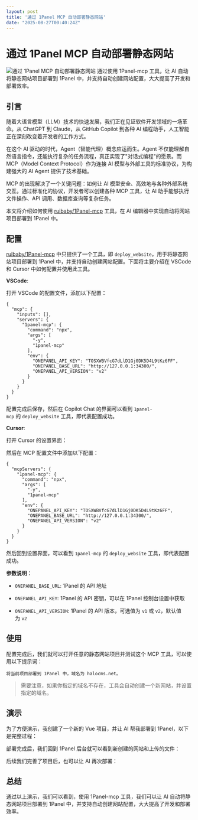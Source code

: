 ```yaml
---
layout: post
title: '通过 1Panel MCP 自动部署静态网站'
date: "2025-08-27T00:40:24Z"
---
```

通过 1Panel MCP 自动部署静态网站
======================

![通过 1Panel MCP 自动部署静态网站](https://img2024.cnblogs.com/blog/3591619/202508/3591619-20250826114716082-108232844.png) 通过使用 1Panel-mcp 工具，让 AI 自动将静态网站项目部署到 1Panel 中，并支持自动创建网站配置，大大提高了开发和部署效率。

引言
--

随着大语言模型（LLM）技术的快速发展，我们正在见证软件开发领域的一场革命。从 ChatGPT 到 Claude，从 GitHub Copilot 到各种 AI 编程助手，人工智能正在深刻改变着开发者的工作方式。

在这个 AI 驱动的时代，Agent（智能代理）概念应运而生。Agent 不仅能理解自然语言指令，还能执行复杂的任务流程，真正实现了"对话式编程"的愿景。而 MCP（Model Context Protocol）作为连接 AI 模型与外部工具的标准协议，为构建强大的 AI Agent 提供了技术基础。

MCP 的出现解决了一个关键问题：如何让 AI 模型安全、高效地与各种外部系统交互。通过标准化的协议，开发者可以创建各种 MCP 工具，让 AI 助手能够执行文件操作、API 调用、数据库查询等复杂任务。

本文将介绍如何使用 [ruibaby/1Panel-mcp](https://github.com/ruibaby/1Panel-mcp) 工具，在 AI 编辑器中实现自动将网站项目部署到 1Panel 中。

**配置**
------

[ruibaby/1Panel-mcp](https://github.com/ruibaby/1Panel-mcp) 中只提供了一个工具，即 `deploy_website`，用于将静态网站项目部署到 1Panel 中，并支持自动创建网站配置。下面将主要介绍在 VSCode 和 Cursor 中如何配置并使用此工具。

**VSCode**:

打开 VSCode 的配置文件，添加以下配置：

    {
      "mcp": {
        "inputs": [],
        "servers": {
          "1panel-mcp": {
            "command": "npx",
            "args": [
              "-y",
              "1panel-mcp"
            ],
            "env": {
              "ONEPANEL_API_KEY": "TOSXWBVfcG7dLlD1Gj0DK5D4L9tKz6FF",
              "ONEPANEL_BASE_URL": "http://127.0.0.1:34300/",
              "ONEPANEL_API_VERSION": "v2"
            }
          }
        }
      }
    }

配置完成后保存，然后在 Copilot Chat 的界面可以看到 `1panel-mcp` 的 `deploy_website` 工具，即代表配置成功。

**Cursor**:

打开 Cursor 的设置界面：

然后在 MCP 配置文件中添加以下配置：

    {
      "mcpServers": {
        "1panel-mcp": {
          "command": "npx",
          "args": [
            "-y",
            "1panel-mcp"
          ],
          "env": {
            "ONEPANEL_API_KEY": "TOSXWBVfcG7dLlD1Gj0DK5D4L9tKz6FF",
            "ONEPANEL_BASE_URL": "http://127.0.0.1:34300/",
            "ONEPANEL_API_VERSION": "v2"
          }
        }
      }
    }

然后回到设置界面，可以看到 `1panel-mcp` 的 `deploy_website` 工具，即代表配置成功。

**参数说明**：

*   `ONEPANEL_BASE_URL`: 1Panel 的 API 地址
    
*   `ONEPANEL_API_KEY`: 1Panel 的 API 密钥，可以在 1Panel 控制台设置中获取
    
*   `ONEPANEL_API_VERSION`: 1Panel 的 API 版本，可选值为 `v1` 或 `v2`，默认值为 `v2`
    

**使用**
------

配置完成后，我们就可以打开任意的静态网站项目并测试这个 MCP 工具，可以使用以下提示词：

    将当前项目部署到 1Panel 中，域名为 halocms.net。

> 需要注意，如果你指定的域名不存在，工具会自动创建一个新网站，并设置指定的域名。

**演示**
------

为了方便演示，我创建了一个新的 Vue 项目，并让 AI 帮我部署到 1Panel，以下是完整过程：

部署完成后，我们回到 1Panel 后台就可以看到新创建的网站和上传的文件：

后续我们完善了项目后，也可以让 AI 再次部署：

**总结**
------

通过以上演示，我们可以看到，使用 1Panel-mcp 工具，我们可以让 AI 自动将静态网站项目部署到 1Panel 中，并支持自动创建网站配置，大大提高了开发和部署效率。
